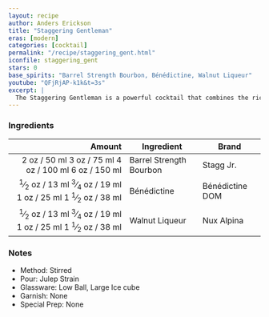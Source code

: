 ```yaml
---
layout: recipe
author: Anders Erickson
title: "Staggering Gentleman"
eras: [modern]
categories: [cocktail]
permalink: "/recipe/staggering_gent.html"
iconfile: staggering_gent
stars: 0
base_spirits: "Barrel Strength Bourbon, Bénédictine, Walnut Liqueur"
youtube: "QFjRjAP-k1k&t=3s"
excerpt: |
  The Staggering Gentleman is a powerful cocktail that combines the rich flavors of bourbon with the complexity of Benedictine and walnut liqueur.
---
```


### Ingredients

| Amount | Ingredient              | Brand           |
| -----: | ----------------------- | --------------- |
|   <span class="onex active">2 oz  / 50 ml</span> <span class="onehalfx">3 oz  / 75 ml</span> <span class="twox">4 oz  / 100 ml</span> <span class="threex">6 oz  / 150 ml</span>| Barrel Strength Bourbon | Stagg Jr.       |
| <span class="onex active"> <sup>1</sup>&frasl;<sub>2</sub> oz  / 13 ml</span> <span class="onehalfx"> <sup>3</sup>&frasl;<sub>4</sub> oz  / 19 ml</span> <span class="twox">1 oz  / 25 ml</span> <span class="threex">1 <sup>1</sup>&frasl;<sub>2</sub> oz  / 38 ml</span>| Bénédictine             | Bénédictine DOM |
| <span class="onex active"> <sup>1</sup>&frasl;<sub>2</sub> oz  / 13 ml</span> <span class="onehalfx"> <sup>3</sup>&frasl;<sub>4</sub> oz  / 19 ml</span> <span class="twox">1 oz  / 25 ml</span> <span class="threex">1 <sup>1</sup>&frasl;<sub>2</sub> oz  / 38 ml</span>| Walnut Liqueur          | Nux Alpina      |

### Notes

- Method: Stirred
- Pour: Julep Strain
- Glassware: Low Ball, Large Ice cube
- Garnish: None
- Special Prep: None

    
<script type="application/ld+json">
{
  "": "https://schema.org",
  "": "Recipe",
  "author": "{{ page.author }}",
  "description": "{{ page.excerpt }}",
  "image": "{% for ingredient in site.data[page.iconfile].images.ingredient limit: 1 %}{{ ingredient.url }}{% endfor %}",
  "recipeIngredient": [
    "  2 oz Barrel Strength Bourbon",
  "0.5 oz Bénédictine            ",
  "0.5 oz Walnut Liqueur         ",
],
  "name": "{{ page.title }}",
  "recipeInstructions": "
- Method: Stirred
- Pour: Julep Strain
- Glassware: Low Ball, Large Ice cube
- Garnish: None
- Special Prep: None
",
  "recipeYield": "1 cocktail",
}
</script>

    